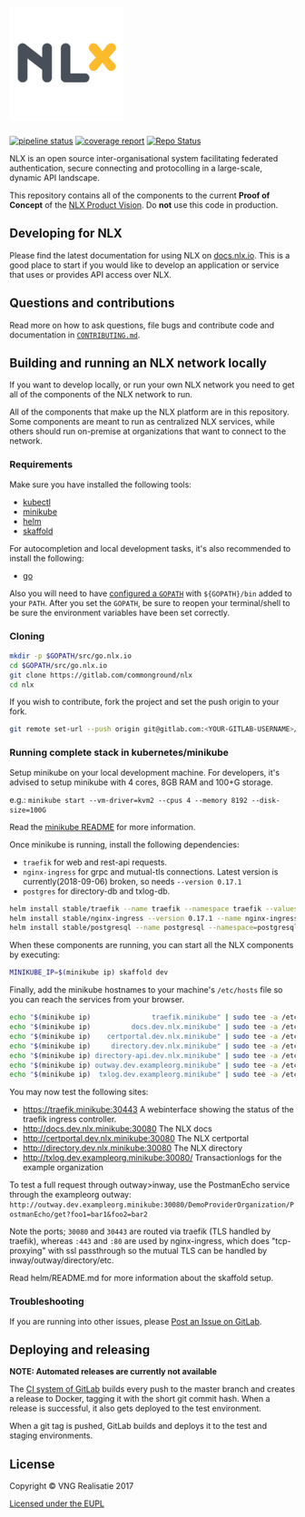 <h1><img alt="NLX" src="logo.png" width="200"></h1>

[![pipeline status](https://gitlab.com/commonground/nlx/badges/master/pipeline.svg)](https://gitlab.com/commonground/nlx/commits/master)  [![coverage report](https://gitlab.com/commonground/nlx/badges/master/coverage.svg)](https://gitlab.com/commonground/nlx/commits/master)  [![Repo Status](https://img.shields.io/badge/status-proof%20of%20concept-lightgrey.svg?longCache=true)](https://docs.nlx.io/introduction/product-vision/)

NLX is an open source inter-organisational system facilitating federated authentication, secure connecting and protocolling in a large-scale, dynamic API landscape.

This repository contains all of the components to the current **Proof of Concept** of the [NLX Product Vision](https://docs.nlx.io/introduction/product-vision/). Do **not** use this code in production.

## Developing for NLX

Please find the latest documentation for using NLX on [docs.nlx.io](https://docs.nlx.io). This is a good place to start if you would like to develop an application or service that uses or provides API access over NLX.

## Questions and contributions

Read more on how to ask questions, file bugs and contribute code and documentation in [`CONTRIBUTING.md`](CONTRIBUTING.md).

## Building and running an NLX network locally

If you want to develop locally, or run your own NLX network you need to get all of the components of the NLX network to run.

All of the components that make up the NLX platform are in this repository.
Some components are meant to run as centralized NLX services, while others should run on-premise at organizations that want to connect to the network.

### Requirements

Make sure you have installed the following tools:

- [kubectl](https://kubernetes.io/docs/tasks/tools/install-kubectl/)
- [minikube](https://kubernetes.io/docs/tasks/tools/install-minikube/)
- [helm](https://docs.helm.sh/using_helm/)
- [skaffold](https://github.com/GoogleContainerTools/skaffold#installation)

For autocompletion and local development tasks, it's also recommended to install the following:

- [go](https://golang.org/doc/install)

Also you will need to have [configured a `GOPATH`](https://github.com/golang/go/wiki/SettingGOPATH) with `${GOPATH}/bin` added to your `PATH`.
After you set the `GOPATH`, be sure to reopen your terminal/shell to be sure the environment variables have been set correctly.

### Cloning

```bash
mkdir -p $GOPATH/src/go.nlx.io
cd $GOPATH/src/go.nlx.io
git clone https://gitlab.com/commonground/nlx
cd nlx
```

If you wish to contribute, fork the project and set the push origin to your fork.

```bash
git remote set-url --push origin git@gitlab.com:<YOUR-GITLAB-USERNAME>/nlx.git
```

### Running complete stack in kubernetes/minikube

Setup minikube on your local development machine. For developers, it's advised to setup minikube with 4 cores, 8GB RAM and 100+G storage.

e.g.: `minikube start --vm-driver=kvm2 --cpus 4 --memory 8192 --disk-size=100G`

Read the [minikube README](https://github.com/kubernetes/minikube) for more information.

Once minikube is running, install the following dependencies:

- `traefik` for web and rest-api requests.
- `nginx-ingress` for grpc and mutual-tls connections. Latest version is currently(2018-09-06) broken, so needs `--version 0.17.1`
- `postgres` for directory-db and txlog-db.

```bash
helm install stable/traefik --name traefik --namespace traefik --values helm/traefik-values.yaml
helm install stable/nginx-ingress --version 0.17.1 --name nginx-ingress --namespace=nginx-ingress --values helm/nginx-ingress-values.yaml
helm install stable/postgresql --name postgresql --namespace=postgresql --values helm/postgresql-values.yaml
```

When these components are running, you can start all the NLX components by executing:

```bash
MINIKUBE_IP=$(minikube ip) skaffold dev
```

Finally, add the minikube hostnames to your machine's `/etc/hosts` file so you can reach the services from your browser.

```bash
echo "$(minikube ip)               traefik.minikube" | sudo tee -a /etc/hosts
echo "$(minikube ip)          docs.dev.nlx.minikube" | sudo tee -a /etc/hosts
echo "$(minikube ip)    certportal.dev.nlx.minikube" | sudo tee -a /etc/hosts
echo "$(minikube ip)     directory.dev.nlx.minikube" | sudo tee -a /etc/hosts
echo "$(minikube ip) directory-api.dev.nlx.minikube" | sudo tee -a /etc/hosts
echo "$(minikube ip) outway.dev.exampleorg.minikube" | sudo tee -a /etc/hosts
echo "$(minikube ip)  txlog.dev.exampleorg.minikube" | sudo tee -a /etc/hosts
```

You may now test the following sites:

- https://traefik.minikube:30443              A webinterface showing the status of the traefik ingress controller.
- http://docs.dev.nlx.minikube:30080          The NLX docs
- http://certportal.dev.nlx.minikube:30080    The NLX certportal
- http://directory.dev.nlx.minikube:30080     The NLX directory
- http://txlog.dev.exampleorg.minikube:30080/ Transactionlogs for the example organization

To test a full request through outway>inway, use the PostmanEcho service through the exampleorg outway: `http://outway.dev.exampleorg.minikube:30080/DemoProviderOrganization/PostmanEcho/get?foo1=bar1&foo2=bar2`

Note the ports; `30080` and `30443` are routed via traefik (TLS handled by traefik), whereas `:443` and `:80` are used by nginx-ingress, which does "tcp-proxying" with ssl passthrough so the mutual TLS can be handled by inway/outway/directory/etc.

Read helm/README.md for more information about the skaffold setup.

### Troubleshooting

If you are running into other issues, please [Post an Issue on GitLab](https://gitlab.com/commonground/nlx/issues).

## Deploying and releasing

**NOTE: Automated releases are currently not available**

The [CI system of GitLab](https://gitlab.com/commonground/nlx/pipelines) builds every push to the master branch and creates a release to Docker, tagging it with the short git commit hash.
When a release is successful, it also gets deployed to the test environment.

When a git tag is pushed, GitLab builds and deploys it to the test and staging environments.

## License

Copyright © VNG Realisatie 2017

[Licensed under the EUPL](LICENCE.md)
